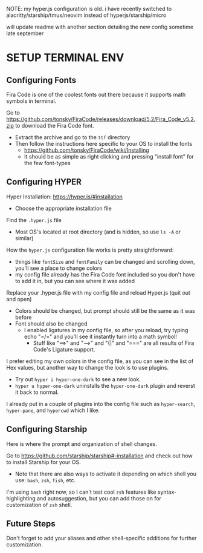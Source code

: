 NOTE: my hyper.js configuration is old. i have recently switched to alacritty/starship/tmux/neovim instead of hyperjs/starship/micro

will update readme with another section detailing the new config sometime late september


# SETUP TERMINAL ENV #

## Configuring Fonts ##
Fira Code is one of the coolest fonts out there because it supports math symbols in terminal.

Go to https://github.com/tonsky/FiraCode/releases/download/5.2/Fira_Code_v5.2.zip to download the Fira Code font.
* Extract the archive and go to the `ttf` directory
* Then follow the instructions here specific to your OS to install the fonts
	* https://github.com/tonsky/FiraCode/wiki/Installing
	* It should be as simple as right clicking and pressing "install font" for the few font-types

## Configuring HYPER ##
Hyper Installation: https://hyper.is/#installation
* Choose the appropriate installation file

Find the `.hyper.js` file
* Most OS's located at root directory (and is hidden, so use `ls -A` or similar)

How the `hyper.js` configuration file works is pretty straightforward:
* things like `fontSize` and `fontFamily` can be changed and scrolling down, you'll see a place to change colors
* my config file already has the Fira Code font included so you don't have to add it in, but you can see where it was added

Replace your .hyper.js file with my config file and reload Hyper.js (quit out and open)
* Colors should be changed, but prompt should still be the same as it was before
* Font should also be changed
	* I enabled ligatures in my config file, so after you reload, try typing echo "=/=" and you'll see it instantly turn into a math symbol!
		* Stuff like "==>" and "-->" and "{|" and "===" are all results of Fira Code's Ligature support.

I prefer editing my own colors in the config file, as you can see in the list of Hex values, but another way to change the look is to use plugins.
* Try out `hyper i hyper-one-dark` to see a new look.
* `hyper u hyper-one-dark` uninstalls the `hyper-one-dark` plugin and reverst it back to normal.

I already put in a couple of plugins into the config file such as `hyper-search`, `hyper-pane`, and `hypercwd` which I like.

## Configuring Starship ##
Here is where the prompt and organization of shell changes.

Go to https://github.com/starship/starship#-installation and check out how to install Starship for your OS.
* Note that there are also ways to activate it depending on which shell you use: `bash`, `zsh`, `fish`, etc.

I'm using `bash` right now, so I can't test cool `zsh` features like syntax-highlighting and autosuggestion, but you can add those on for customization of `zsh` shell.

## Future Steps ##
Don't forget to add your aliases and other shell-specific additions for further customization.


